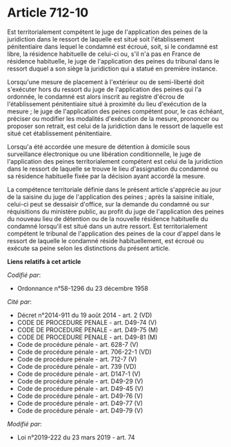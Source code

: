 # Article 712-10

Est territorialement compétent le juge de l'application des peines de la juridiction dans le ressort de laquelle est situé
soit l'établissement pénitentiaire dans lequel le condamné est écroué, soit, si le condamné est libre, la résidence
habituelle de celui-ci ou, s'il n'a pas en France de résidence habituelle, le juge de l'application des peines du tribunal
dans le ressort duquel a son siège la juridiction qui a statué en première instance. 

Lorsqu'une mesure de placement à l'extérieur ou de semi-liberté doit s'exécuter hors du ressort du juge de l'application des
peines qui l'a ordonnée, le condamné est alors inscrit au registre d'écrou de l'établissement pénitentiaire situé à proximité
du lieu d'exécution de la mesure ; le juge de l'application des peines compétent pour, le cas échéant, préciser ou modifier
les modalités d'exécution de la mesure, prononcer ou proposer son retrait, est celui de la juridiction dans le ressort de
laquelle est situé cet établissement pénitentiaire. 

Lorsqu'a été accordée une mesure de   détention à domicile sous surveillance électronique ou une libération conditionnelle,
le juge de l'application des peines territorialement compétent est celui de la juridiction dans le ressort de laquelle se
trouve le lieu d'assignation du condamné ou sa résidence habituelle fixée par la décision ayant accordé la mesure. 

La compétence territoriale définie dans le présent article s'apprécie au jour de la saisine du juge de l'application des
peines ; après la saisine initiale, celui-ci peut se dessaisir d'office, sur la demande du condamné ou sur réquisitions du
ministère public, au profit du juge de l'application des peines du nouveau lieu de détention ou de la nouvelle résidence
habituelle du condamné lorsqu'il est situé dans un autre ressort. Est territorialement compétent le tribunal de l'application
des peines de la cour d'appel dans le ressort de laquelle le condamné réside habituellement, est écroué ou exécute sa peine
selon les distinctions du présent article.

**Liens relatifs à cet article**

_Codifié par_:

  - Ordonnance n°58-1296 du 23 décembre 1958

_Cité par_:

  - Décret n°2014-911 du 19 août 2014 - art. 2 (VD)
  - CODE DE PROCEDURE PENALE - art. D49-74 (V)
  - CODE DE PROCEDURE PENALE - art. D49-75 (M)
  - CODE DE PROCEDURE PENALE - art. D49-81 (M)
  - Code de procédure pénale - art. 628-7 (V)
  - Code de procédure pénale - art. 706-22-1 (VD)
  - Code de procédure pénale - art. 712-7 (V)
  - Code de procédure pénale - art. 739 (VD)
  - Code de procédure pénale - art. D147-1 (V)
  - Code de procédure pénale - art. D49-29 (V)
  - Code de procédure pénale - art. D49-45 (V)
  - Code de procédure pénale - art. D49-76 (V)
  - Code de procédure pénale - art. D49-77 (V)
  - Code de procédure pénale - art. D49-79 (V)

_Modifié par_:

  - Loi n°2019-222 du 23 mars 2019 - art. 74
